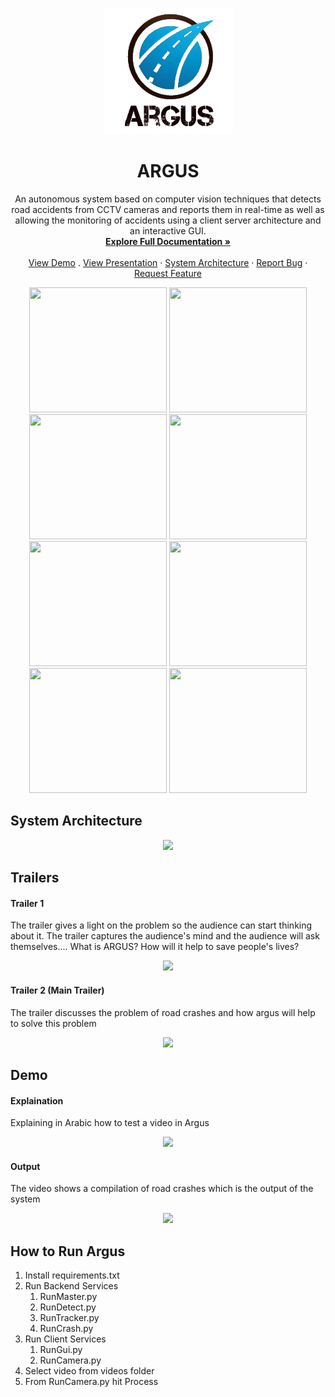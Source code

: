 <!-- PROJECT LOGO -->
<br />
<p align="center">
  <img src="Images\logo.png">
</p>

  <h1 align="center">ARGUS</h1>

  <p align="center">
An autonomous system based on computer vision techniques that detects road accidents from CCTV cameras and reports them in real-time as well as allowing the monitoring of accidents using a client server architecture and an interactive GUI.    <br />
    <a href="https://github.com/khaledsabry97/Argus/blob/master/Documents/GP_document.pdf"><strong>Explore Full Documentation »</strong></a>
    <br />
    <br />
    <a href="#Demo">View Demo</a>
    .
    <a href="https://github.com/khaledsabry97/Argus/blob/master/Documents/Argus.pptx">View Presentation</a>
    ·
    <a href="#System-Architecture">System Architecture</a>
    ·
    <a href="https://github.com/khaledsabry97/Argus/issues">Report Bug</a>
    ·
    <a href="https://github.com/khaledsabry97/Argus/issues">Request Feature</a>
  </p>

<p align="center">
 
<img src="https://github.com/khaledsabry97/Argus/blob/master/Gif/1517.gif?raw=true" width="220" height="200" />
<img src="https://github.com/khaledsabry97/Argus/blob/master/Gif/1518.gif?raw=true" width="220" height="200" />
<img src="https://github.com/khaledsabry97/Argus/blob/master/Gif/1519.gif?raw=true" width="220" height="200" />
<img src="https://github.com/khaledsabry97/Argus/blob/master/Gif/1529.gif?raw=true" width="220" height="200" />
<img src="https://github.com/khaledsabry97/Argus/blob/master/Gif/1566.gif?raw=true" width="220" height="200" />
<img src="https://github.com/khaledsabry97/Argus/blob/master/Gif/1522.gif?raw=true" width="220" height="200" />
<img src="https://github.com/khaledsabry97/Argus/blob/master/Gif/1528.gif?raw=true" width="220" height="200" />
<img src="https://github.com/khaledsabry97/Argus/blob/master/Gif/1568.gif?raw=true" width="220" height="200" />
 </p>


  <h2 id="System-Architecture">
System Architecture
</h2>


<p align="center">
<img src="https://github.com/khaledsabry97/Argus/blob/master/Images/BlockDiagram.png" width="80%">
      </a>
  </p>
 




## Trailers
#### Trailer 1
The trailer gives a light on the problem so the audience can start thinking about it.
The trailer captures the audience's mind and the audience will ask themselves....
What is ARGUS?
How will it help to save people's lives?
<p align="center">
   <a href="https://www.youtube.com/watch?v=8GmcOIeVAp4">
<img src="https://img.youtube.com/vi/8GmcOIeVAp4/maxresdefault.jpg" width="50%">
      </a>
  </p>
  

#### Trailer 2 (Main Trailer)
The trailer discusses the problem of road crashes and how argus will help to solve this problem
<p align="center">
  
   <a href="https://www.youtube.com/watch?v=nHsk8bgKjX0">
<img src="https://img.youtube.com/vi/nHsk8bgKjX0/maxresdefault.jpg" width="50%">
      </a>
  </p>


  <h2 id="Demo">
Demo
</h2>

#### Explaination
Explaining in Arabic how to test a video in Argus
<p align="center">
   <a href="https://www.youtube.com/watch?v=92DqypG8TKY">
<img src="https://img.youtube.com/vi/92DqypG8TKY/maxresdefault.jpg" width="50%">
      </a>
  </p>
  
#### Output
The video shows a compilation of road crashes which is the output of the system

<p align="center">
   <a href="https://www.youtube.com/watch?v=R74K5aWLSLk">
<img src="https://img.youtube.com/vi/R74K5aWLSLk/maxresdefault.jpg" width="50%">
      </a>
  </p>




  




## How to Run Argus
1. Install requirements.txt
1. Run Backend Services
   1. RunMaster.py
   1. RunDetect.py
   1. RunTracker.py
   1. RunCrash.py
1. Run Client Services
   1. RunGui.py
   1. RunCamera.py
1. Select video from videos folder
1. From RunCamera.py hit Process
